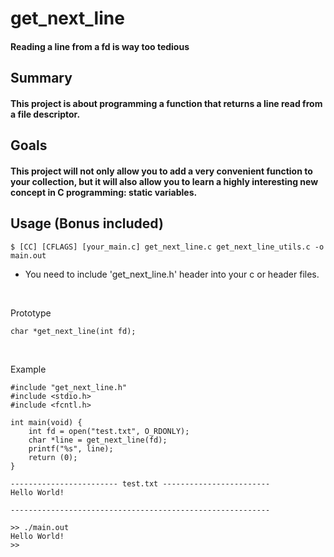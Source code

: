 # get_next_line
#### Reading a line from a fd is way too tedious

## Summary
#### This project is about programming a function that returns a line read from a file descriptor.

## Goals
#### This project will not only allow you to add a very convenient function to your collection, but it will also allow you to learn a highly interesting new concept in C programming: static variables.

## Usage (Bonus included)
	$ [CC] [CFLAGS] [your_main.c] get_next_line.c get_next_line_utils.c -o main.out
+ You need to include 'get_next_line.h' header into your c or header files.
<br/>

Prototype
```
char *get_next_line(int fd);
```
<br/>

Example
```
#include "get_next_line.h"
#include <stdio.h>
#include <fcntl.h>

int main(void) {
	int fd = open("test.txt", O_RDONLY);
	char *line = get_next_line(fd);
	printf("%s", line);
	return (0);
}

------------------------ test.txt ------------------------
Hello World!

----------------------------------------------------------

>> ./main.out
Hello World!
>> 
```
